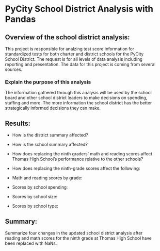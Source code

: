 # PyCity School District Analysis with Pandas

## Overview of the school district analysis:
This project is responsible for analzing test score information for standardized tests for both charter and district schools for the PyCity School District. The request is for all levels of data analysis including reporting and presentation. The data for this project is coming from several sources.

### Explain the purpose of this analysis
The information gathered through this analysis will be used by the school board and other school district leaders to make decisions on spending, staffing and more. The more information the school district has the better strategically informed decisions they can make. 


## Results: 

- How is the district summary affected?

- How is the school summary affected?

- How does replacing the ninth graders’ math and reading scores affect Thomas High School’s performance relative to the other schools?

- How does replacing the ninth-grade scores affect the following:

- Math and reading scores by grade:

- Scores by school spending:

- Scores by school size:

- Scores by school type:


## Summary: 
Summarize four changes in the updated school district analysis after reading and math scores for the ninth grade at Thomas High School have been replaced with NaNs.
